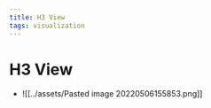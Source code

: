 ```yaml
---
title: H3 View
tags: visualization
---
```


# H3 View
- ![[../assets/Pasted image 20220506155853.png]]








































